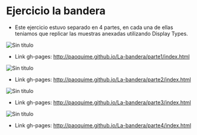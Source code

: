 # Ejercicio la bandera

* Este ejercicio estuvo separado en 4 partes, en cada una de ellas teniamos que replicar las muestras anexadas utilizando Display Types.

![Sin titulo](http://i66.tinypic.com/2hwk1mr.png)

* Link gh-pages: <http://paoquime.github.io/La-bandera/parte1/index.html>

![Sin titulo](http://i68.tinypic.com/2rqn6ee.png)

* Link gh-pages: <http://paoquime.github.io/La-bandera/parte2/index.html>

![Sin titulo](http://i64.tinypic.com/rc8y6b.jpg)

* Link gh-pages: <http://paoquime.github.io/La-bandera/parte3/index.html>

![Sin titulo](http://i64.tinypic.com/2nai1w6.jpg)

* Link gh-pages: <http://paoquime.github.io/La-bandera/parte4/index.html>
